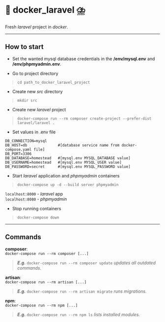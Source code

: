 # :rainbow: docker_laravel :cloud_with_lightning_and_rain:
Fresh *laravel* project in *docker*.

---

## How to start

- Set the wanted mysql database credentials in the **/env/mysql.env** and **/env/phpmyadmin.env**.

- Go to project directory
>`cd path_to_docker_laravel_project`

- Create new *src* directory
>`mkdir src`

- Create new *laravel* project
>`docker-compose run --rm composer create-project --prefer-dist laravel/laravel .`

- Set values in .env file
```
DB_CONNECTION=mysql
DB_HOST=db              #[database service name from docker-compose.yaml file]
DB_PORT=3306
DB_DATABASE=homestead   #[mysql.env MYSQL_DATABASE value]
DB_USERNAME=homestead   #[mysql.env MYSQL_USER value]
DB_PASSWORD=secret      #[mysql.env MYSQL_PASSWORD value]
```

- Start *laravel* application and *phpmyadmin* containers
>`docker-compose up -d --build server phpmyadmin`

`localhost:8000` - *laravel* app <br />
`localhost:8080` - *phpmyadmin*

- Stop running containers
>`docker-compose down`

---

## Commands

**composer**:<br />
`docker-compose run --rm composer [...]`
>**_E.g._** `docker-compose run --rm composer update` *updates all outdated commands.*

**artisan**:<br />
`docker-compose run --rm artisan [...]`
>**_E.g._** `docker-compose run --rm artisan migrate` *runs migrations.*

**npm**:<br />
`docker-compose run --rm npm [...]`
>**_E.g._** `docker-compose run --rm npm ls` *lists installed modules.*
